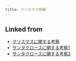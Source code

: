 ```yaml
---
title: クリスマス特集
---
```

## Linked from

* [クリスマスに関する考察](/クリスマスに関する考察)
* [サンタクロースに関する考察1](/サンタクロースに関する考察1)
* [サンタクロースに関する考察2](/サンタクロースに関する考察2)
